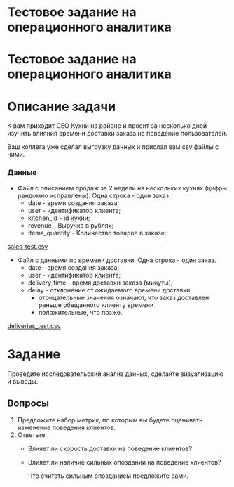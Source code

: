 # Тестовое задание на операционного аналитика
# Тестовое задание на операционного аналитика

# Описание задачи

К вам приходит CEO Кухни на районе и просит за несколько дней изучить влияния времени доставки заказа на поведение пользователей.

Ваш коллега уже сделал выгрузку данных и прислал вам csv файлы с ними.

### Данные

- Файл с описанием продаж за 2 недели на нескольких кухнях (цифры рандомно исправлены). Одна строка - один заказ.
    - date - время создания заказа;
    - user - идентификатор клиента;
    - kitchen_id - id кухни;
    - revenue - Выручка в рублях;
    - items_quantity - Количество товаров в заказе;

[sales_test.csv](https://s3-us-west-2.amazonaws.com/secure.notion-static.com/6439e4b8-5edf-4bc5-b9d2-148d9832e2ec/sales_test.csv)

- Файл с данными по времени доставки. Одна строка - один заказ.
    - date - время создания заказа;
    - user - идентификатор клиента;
    - delivery_time - время доставки заказа (минуты);
    - delay - отклонение от ожидаемого времени доставки;
        - отрицательные значения означают, что заказ доставлен раньше обещанного клиенту времени
        - положительные, что позже.

[deliveries_test.csv](https://s3-us-west-2.amazonaws.com/secure.notion-static.com/fcfad9c7-308a-49b5-aaff-759a389b6a27/deliveries_test.csv)

# Задание

Проведите исследовательский анализ данных, сделайте визуализацию и выводы.

## Вопросы

1. Предложите набор метрик, по которым вы будете оценивать изменение поведения клиентов.
2. Ответьте:
    - Влияет ли скорость доставки на поведение клиентов?
    - Влияет ли наличие сильных опозданий на поведение клиентов?
        
        Что считать сильным опозданием предложите сами.
